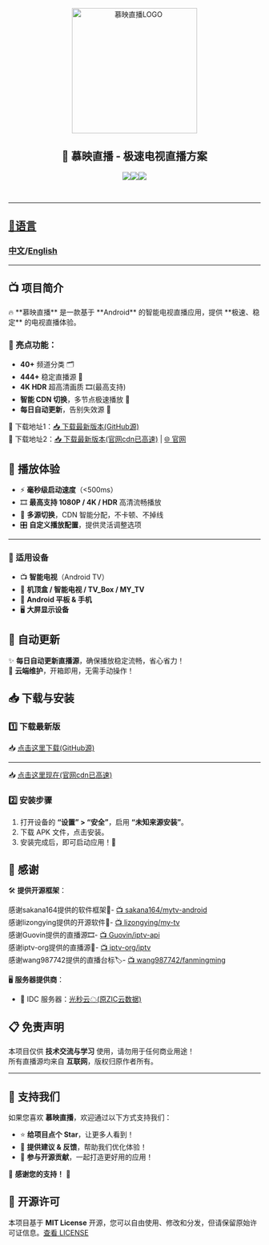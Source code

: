 
<p align="center">
  <img src="https://iptvm3u-1318448394.cos.ap-chengdu.myqcloud.com/images/logo.jpg" width="250" alt="慕映直播LOGO">
  <h2 align='center'> 🚀 慕映直播 - 极速电视直播方案</h2> </p>
  <p align='center'><a href='https://github.com/zy2270561173/MuyingLive/releases/tag/15.2.3'><img src='https://img.shields.io/github/v/release/zy2270561173/MuyingLive'></a><a href='./LICENSE'><img src='https://img.shields.io/badge/License-MIT-green.svg'></a><a href="https://github.com/zy2270561173/MuyingLive/releases/tag/15.2.3"><img src="https://img.shields.io/github/downloads/zy2270561173/MuyingLive/total" />
 </p>
<br>
    
---

<h2>📙语言</h2>
<h3><a href='./README.md'>中文</a>/<a href='./README_EN.md'>English</a></h3>

---

<h2>📺 项目简介</h2>
🔥 **慕映直播** 是一款基于 **Android** 的智能电视直播应用，提供 **极速、稳定** 的电视直播体验。  

### 🌟 亮点功能：
- **40+** 频道分类 🗂️  
- **444+** 稳定直播源 📡  
- **4K HDR** 超高清画质 🎞️(最高支持)  
- **智能 CDN 切换**，多节点极速播放 🚀  
- **每日自动更新**，告别失效源 🔄  

🎉 下载地址1：[📥 下载最新版本(GitHub源)](https://github.com/zy2270561173/MuyingLive/releases/tag/15.2.3)
<br>🔑 下载地址2：[📥 下载最新版本(官网cdn已高速)](https://web-pro2.123952.com/download-v2/?params=aHR0cHM6Ly9kb3dubG9hZC1jZG4uY2pqZDE5LmNvbS8xMjMtNjExLzk3MmQ3NGIxLzE4MTYwNzkzODEtMC85NzJkNzRiMWY1OTE1ZjRjYmE0N2FkMjJjM2ZjZTI2My9jLW03Nj92PTUmdD0xNzQxMTIxNTE1JnM9MTc0MTEyMTUxNWE0M2E4MDhkYjAzMDRhZTFiOGMzMTViMTg0MGY4N2E3JnI9RFpYUDIyJmJ6Yz0yJmJ6cz0zMTM4MzEzNjMwMzczOTMzMzgzMTNhMzkzODM5MzMzMTMyMzYzOTNhMzEzODM0MzUzNjMxMzEzNjNhMzAmZmlsZW5hbWU9JUU2JTg1JTk1JUU2JTk4JUEwJUU3JTlCJUI0JUU2JTkyJUFEXzE1LjIuMy5hcGsmeC1tZi1iaXotY2lkPWRjZjEzNjMwLWU4MjktNGMxNy04NjUwLTk4OWQ0OGVmYjY2NC1jNDkzN2MmY2FjaGVfdHlwZT0x&is_s3=0]) | [🌐 官网](http://lc.pcwx.site)


## 🎥 播放体验
- ⚡ **毫秒级启动速度**（<500ms）  
- 🎞 **最高支持 1080P / 4K / HDR** 高清流畅播放  
- 🔄 **多源切换**，CDN 智能分配，不卡顿、不掉线  
- 🎛 **自定义播放配置**，提供灵活调整选项  

---

### 📲 适用设备
- 📺 **智能电视**（Android TV）  
- 📡 **机顶盒 / 智能电视 / TV_Box / MY_TV**  
- 📱 **Android 平板 & 手机**  
- 🖥 **大屏显示设备**  


## 🔄 自动更新
✨ **每日自动更新直播源**，确保播放稳定流畅，省心省力！  
💾 **云端维护**，开箱即用，无需手动操作！  


## 📥 下载与安装

### 1️⃣ 下载最新版  
📥 [点击这里下载(GitHub源)](https://github.com/zy2270561173/MuyingLive/releases/tag/15.2.3)  

---

📥 [点击这里现在(官网cdn已高速)](https://web-pro2.123952.com/download-v2/?params=aHR0cHM6Ly9kb3dubG9hZC1jZG4uY2pqZDE5LmNvbS8xMjMtNjExLzk3MmQ3NGIxLzE4MTYwNzkzODEtMC85NzJkNzRiMWY1OTE1ZjRjYmE0N2FkMjJjM2ZjZTI2My9jLW03Nj92PTUmdD0xNzQxMTIxNTE1JnM9MTc0MTEyMTUxNWE0M2E4MDhkYjAzMDRhZTFiOGMzMTViMTg0MGY4N2E3JnI9RFpYUDIyJmJ6Yz0yJmJ6cz0zMTM4MzEzNjMwMzczOTMzMzgzMTNhMzkzODM5MzMzMTMyMzYzOTNhMzEzODM0MzUzNjMxMzEzNjNhMzAmZmlsZW5hbWU9JUU2JTg1JTk1JUU2JTk4JUEwJUU3JTlCJUI0JUU2JTkyJUFEXzE1LjIuMy5hcGsmeC1tZi1iaXotY2lkPWRjZjEzNjMwLWU4MjktNGMxNy04NjUwLTk4OWQ0OGVmYjY2NC1jNDkzN2MmY2FjaGVfdHlwZT0x&is_s3=0)
### 2️⃣ 安装步骤  
1. 打开设备的 **“设置” > “安全”**，启用 **“未知来源安装”**。  
2. 下载 APK 文件，点击安装。  
3. 安装完成后，即可启动应用！🚀  


## 🔗 感谢
🛠 **提供开源框架**：

感谢sakana164提供的软件框架📲- [📺 sakana164/mytv-android](https://github.com/sakana164/mytv-android)  
感谢lizongying提供的开源软件💾- [📺 lizongying/my-tv](https://github.com/lizongying/my-tv)  
感谢Guovin提供的直播源🎞- [📺 Guovin/iptv-api](https://github.com/Guovin/iptv-api)  
感谢iptv-org提供的直播源🎥- [📺 iptv-org/iptv](https://github.com/iptv-org/iptv)  
感谢wang987742提供的直播台标🏷- [📺 wang987742/fanmingming](https://github.com/wang987742/fanmingming)

🖥 **服务器提供商**：
- 🚀 IDC 服务器：[光秒云☁(原ZIC云数据)](https://idc.zicyun.cn)  


## 📋 免责声明
本项目仅供 **技术交流与学习** 使用，请勿用于任何商业用途！  
所有直播源均来自 **互联网**，版权归原作者所有。  

---

## 🌟 支持我们
如果您喜欢 **慕映直播**，欢迎通过以下方式支持我们：
- ⭐ **给项目点个 Star**，让更多人看到！  
- 💬 **提供建议 & 反馈**，帮助我们优化体验！  
- 🤝 **参与开源贡献**，一起打造更好用的应用！  

💖 **感谢您的支持！** 🚀  

## 📜 开源许可
本项目基于 **MIT License** 开源，您可以自由使用、修改和分发，但请保留原始许可证信息。[查看 LICENSE](LICENSE)

